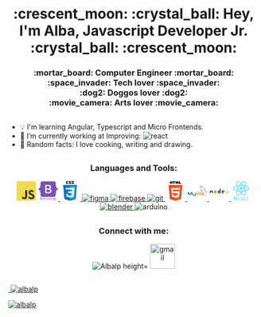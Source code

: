 <h1 align="center">  :crescent_moon: :crystal_ball: Hey, I'm Alba, Javascript Developer Jr. :crystal_ball: :crescent_moon:</h1>
<h3 align="center">
  <p>:mortar_board: Computer Engineer :mortar_board: <br>
    :space_invader: Tech lover :space_invader: <br>
    :dog2: Doggos lover :dog2: <br>
    :movie_camera: Arts lover :movie_camera:
  </p>
</h3>

## <h3> 
  - :bulb: I'm learning Angular, Typescript and Micro Frontends. <br>
  -  🔭 I’m currently working at Improving: <img src="https://improving.com/images/improving-logo-blue.png" alt="react" width="50"/> <br>
  - :art: Random facts:  I love cooking, writing and drawing.
  </h3>

## <h3 align="center">Languages and Tools:</h3>
<p align="center"> 
  <img src="https://raw.githubusercontent.com/devicons/devicon/master/icons/javascript/javascript-original.svg" alt="javascript" width="40" height="40"/>
    <a href="https://getbootstrap.com" target="_blank" rel="noreferrer"> 
  <img src="https://raw.githubusercontent.com/devicons/devicon/master/icons/bootstrap/bootstrap-plain-wordmark.svg" alt="bootstrap" width="40" height="40"/> </a>       <a href="https://www.w3schools.com/css/" target="_blank" rel="noreferrer"> 
  <img src="https://raw.githubusercontent.com/devicons/devicon/master/icons/css3/css3-original-wordmark.svg" alt="css3" width="40" height="40"/> </a> 
    <a href="https://www.figma.com/" target="_blank" rel="noreferrer"> 
  <img src="https://www.vectorlogo.zone/logos/figma/figma-icon.svg" alt="figma" width="40" height="40"/> </a> 
    <a href="https://firebase.google.com/" target="_blank" rel="noreferrer"> 
  <img src="https://www.vectorlogo.zone/logos/firebase/firebase-icon.svg" alt="firebase" width="40" height="40"/> </a> 
    <a href="https://git-scm.com/" target="_blank" rel="noreferrer"> 
  <img src="https://www.vectorlogo.zone/logos/git-scm/git-scm-icon.svg" alt="git" width="40" height="40"/> </a> 
    <a href="https://www.w3.org/html/" target="_blank" rel="noreferrer"> 
  <img src="https://raw.githubusercontent.com/devicons/devicon/master/icons/html5/html5-original-wordmark.svg" alt="html5" width="40" height="40"/> </a> 
    <a href="https://www.java.com" target="_blank" rel="noreferrer"> 
    <a href="https://developer.mozilla.org/en-US/docs/Web/JavaScript" target="_blank" rel="noreferrer">  
    <a href="https://jestjs.io" target="_blank" rel="noreferrer"> 
    <a href="https://www.mysql.com/" target="_blank" rel="noreferrer"> 
  <img src="https://raw.githubusercontent.com/devicons/devicon/master/icons/mysql/mysql-original-wordmark.svg" alt="mysql" width="40" height="40"/> </a> 
    <a href="https://nodejs.org" target="_blank" rel="noreferrer"> 
  <img src="https://raw.githubusercontent.com/devicons/devicon/master/icons/nodejs/nodejs-original-wordmark.svg" alt="nodejs" width="40" height="40"/> </a> 
    <a href="https://reactjs.org/" target="_blank" rel="noreferrer"> 
  <img src="https://raw.githubusercontent.com/devicons/devicon/master/icons/react/react-original-wordmark.svg" alt="react" width="40" height="40"/> </a> 
    <a href="https://unity.com/" target="_blank" rel="noreferrer"> <a href="https://www.arduino.cc/" target="_blank" rel="noreferrer"> 
    <a href="https://www.blender.org/" target="_blank" rel="noreferrer"> 
  <img src="https://download.blender.org/branding/community/blender_community_badge_white.svg" alt="blender" width="40" height="40"/> </a>
  <img src="https://cdn.worldvectorlogo.com/logos/arduino-1.svg" alt="arduino" width="40" height="40"/> </a> </p>
      
## <h3 align="center">Connect with me:</h3>
<p align="center">
<ahref="https://www.linkedin.com/in/albalopezp/"><img src="https://raw.githubusercontent.com/yushi1007/yushi1007/main/images/linkedin.svg" width="50" height="50" alt="Albalp height="50" width="50" /></a>
<a href="mailto:alba.lp95@gmail.com"><img src="https://cdn.icon-icons.com/icons2/730/PNG/512/gmail_icon-icons.com_62758.png" height="50" width="50" title="gmail"/>  
</p>
      
## <div display= "flex" align-items= "center" justify-content= "center" flex-wrap= "nowrap">
  
   <p>&nbsp;<img src="https://github-readme-stats.vercel.app/api?username=albalp&show_icons=true&locale=en" alt="albalp" /></p>
  
  <p><img src="https://github-readme-stats.vercel.app/api/top-langs?username=albalp&show_icons=true&locale=en&layout=compact" alt="albalp" /></p>
  
  </div>
